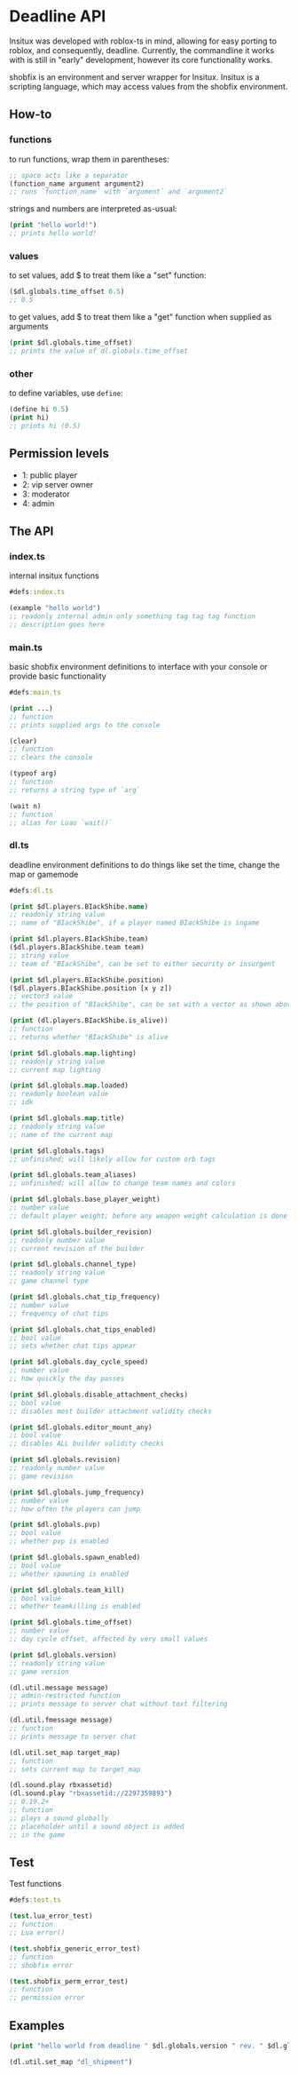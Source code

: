 # Deadline API

Insitux was developed with roblox-ts in mind, allowing for easy porting to roblox, and consequently, deadline.
Currently, the commandline it works with is still in "early" development, however its core functionality works.

shobfix is an environment and server wrapper for Insitux.
Insitux is a scripting language, which may access values from the shobfix environment.

## How-to

### functions

to run functions, wrap them in parentheses:

```clojure
;; space acts like a separator
(function_name argument argument2)
;; runs `function_name` with `argument` and `argument2`
```

strings and numbers are interpreted as-usual:

```clojure
(print "hello world!")
;; prints hello world!
```

### values

to set values, add $ to treat them like a "set" function:

```clojure
($dl.globals.time_offset 0.5)
;; 0.5
```

to get values, add $ to treat them like a "get" function when supplied as arguments

```clojure
(print $dl.globals.time_offset)
;; prints the value of dl.globals.time_offset
```

### other

to define variables, use `define`:

```clojure
(define hi 0.5)
(print hi)
;; prints hi (0.5)
```


## Permission levels

- 1: public player
- 2: vip server owner
- 3: moderator
- 4: admin

## The API

### index.ts

internal insitux functions

```clojure
#defs:index.ts

(example "hello world")
;; readonly internal admin only something tag tag tag function
;; description goes here
```

### main.ts

basic shobfix environment definitions to interface with your console or provide basic functionality

```clojure
#defs:main.ts

(print ...)
;; function
;; prints supplied args to the console

(clear)
;; function
;; clears the console

(typeof arg)
;; function
;; returns a string type of `arg`

(wait n)
;; function
;; alias for Luau `wait()`
```

### dl.ts

deadline environment definitions to do things like set the time, change the map or gamemode

```clojure
#defs:dl.ts

(print $dl.players.BIackShibe.name)
;; readonly string value
;; name of "BIackShibe", if a player named BIackShibe is ingame

(print $dl.players.BIackShibe.team)
($dl.players.BIackShibe.team team)
;; string value
;; team of "BIackShibe", can be set to either security or insurgent

(print $dl.players.BIackShibe.position)
($dl.players.BIackShibe.position [x y z])
;; vector3 value
;; the position of "BIackShibe", can be set with a vector as shown above

(print (dl.players.BIackShibe.is_alive))
;; function
;; returns whether "BIackShibe" is alive

(print $dl.globals.map.lighting)
;; readonly string value
;; current map lighting

(print $dl.globals.map.loaded)
;; readonly boolean value
;; idk

(print $dl.globals.map.title)
;; readonly string value
;; name of the current map

(print $dl.globals.tags)
;; unfinished; will likely allow for custom orb tags

(print $dl.globals.team_aliases)
;; unfinished; will allow to change team names and colors

(print $dl.globals.base_player_weight)
;; number value
;; default player weight; before any weapon weight calculation is done

(print $dl.globals.builder_revision)
;; readonly number value
;; current revision of the builder

(print $dl.globals.channel_type)
;; readonly string value
;; game channel type

(print $dl.globals.chat_tip_frequency)
;; number value
;; frequency of chat tips

(print $dl.globals.chat_tips_enabled)
;; bool value
;; sets whether chat tips appear

(print $dl.globals.day_cycle_speed)
;; number value
;; how quickly the day passes

(print $dl.globals.disable_attachment_checks)
;; bool value
;; disables most builder attachment validity checks

(print $dl.globals.editor_mount_any)
;; bool value
;; disables ALL builder validity checks

(print $dl.globals.revision)
;; readonly number value
;; game revision

(print $dl.globals.jump_frequency)
;; number value
;; how often the players can jump

(print $dl.globals.pvp)
;; bool value
;; whether pvp is enabled

(print $dl.globals.spawn_enabled)
;; bool value
;; whether spawning is enabled

(print $dl.globals.team_kill)
;; bool value
;; whether teamkilling is enabled

(print $dl.globals.time_offset)
;; number value
;; day cycle offset, affected by very small values

(print $dl.globals.version)
;; readonly string value
;; game version

(dl.util.message message)
;; admin-restricted function
;; prints message to server chat without text filtering

(dl.util.fmessage message)
;; function
;; prints message to server chat

(dl.util.set_map target_map)
;; function
;; sets current map to target_map

(dl.sound.play rbxassetid)
(dl.sound.play "rbxassetid://2297359893")
;; 0.19.2+
;; function
;; plays a sound globally
;; placeholder until a sound object is added
;; in the game
```

## Test

Test functions

```clojure
#defs:test.ts

(test.lua_error_test)
;; function
;; Lua error()

(test.shobfix_generic_error_test)
;; function
;; shobfix error

(test.shobfix_perm_error_test)
;; function
;; permission error
```

## Examples

```clojure
(print "hello world from deadline " $dl.globals.version " rev. " $dl.globals.revision)
```

```clojure
(dl.util.set_map "dl_shipment")
```
